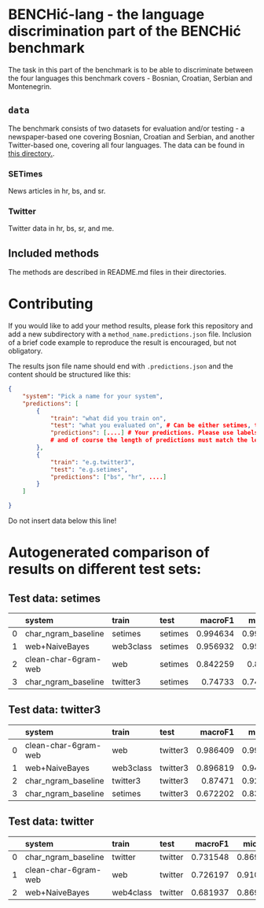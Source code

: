 # BENCHić-lang - the language discrimination part of the BENCHić benchmark

The task in this part of the benchmark is to be able to discriminate between the four languages this benchmark covers - Bosnian, Croatian, Serbian and Montenegrin.





## `data`

The benchmark consists of two datasets for evaluation and/or testing - a newspaper-based one covering Bosnian, Croatian and Serbian, and another Twitter-based one, covering all four languages. The data can be found in [this directory.](data/).

### SETimes
News articles in hr, bs, and sr.
### Twitter
Twitter data in hr, bs, sr, and me.
## Included methods
The methods are described in README.md files in their directories.

# Contributing
If you would like to add your method results, please fork this repository and add a new subdirectory with a `method_name.predictions.json` file. Inclusion of a brief code example to reproduce the result is encouraged, but not obligatory. 

The results json file name should end with `.predictions.json` and the content should be structured like this:
```json
{
    "system": "Pick a name for your system",
    "predictions": [
        {
            "train": "what did you train on",
            "test": "what you evaluated on", # Can be either setimes, twitter, or twitter3.
            "predictions": [....] # Your predictions. Please use labels 'hr', 'bs', 'sr' and 'me'
            # and of course the length of predictions must match the length of the test split of the dataset used.
        },
        {
            "train": "e.g.twitter3",
            "test": "e.g.setimes",
            "predictions": ["bs", "hr", ....]
        }
    ]

}
```

Do not insert data below this line!
# Autogenerated comparison of results on different test sets:
## Test data: setimes
|    | system               | train     | test    |   macroF1 |   microF1 |
|---:|:---------------------|:----------|:--------|----------:|----------:|
|  0 | char_ngram_baseline  | setimes   | setimes |  0.994634 |  0.994571 |
|  1 | web+NaiveBayes       | web3class | setimes |  0.956932 |  0.956569 |
|  2 | clean-char-6gram-web | web       | setimes |  0.842259 |  0.84582  |
|  3 | char_ngram_baseline  | twitter3  | setimes |  0.74733  |  0.742671 |
## Test data: twitter3
|    | system               | train     | test     |   macroF1 |   microF1 |
|---:|:---------------------|:----------|:---------|----------:|----------:|
|  0 | clean-char-6gram-web | web       | twitter3 |  0.986409 |  0.991071 |
|  1 | web+NaiveBayes       | web3class | twitter3 |  0.896819 |  0.946429 |
|  2 | char_ngram_baseline  | twitter3  | twitter3 |  0.87471  |  0.928571 |
|  3 | char_ngram_baseline  | setimes   | twitter3 |  0.672202 |  0.839286 |
## Test data: twitter
|    | system               | train     | test    |   macroF1 |   microF1 |
|---:|:---------------------|:----------|:--------|----------:|----------:|
|  0 | char_ngram_baseline  | twitter   | twitter |  0.731548 |  0.869919 |
|  1 | clean-char-6gram-web | web       | twitter |  0.726197 |  0.910569 |
|  2 | web+NaiveBayes       | web4class | twitter |  0.681937 |  0.869919 |

